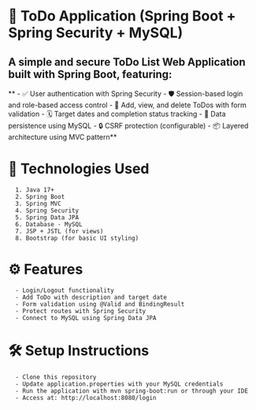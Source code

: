 # 📝 ToDo Application (Spring Boot + Spring Security + MySQL)

## A simple and secure ToDo List Web Application built with Spring Boot, featuring:

   **   - ✅ User authentication with Spring Security
      - 🛡️ Session-based login and role-based access control
      - 📄 Add, view, and delete ToDos with form validation
      - 🗓️ Target dates and completion status tracking
      - 💾 Data persistence using MySQL
      - 🔒 CSRF protection (configurable)
      - 📦 Layered architecture using MVC pattern**

# 📌 Technologies Used
      1. Java 17+
      2. Spring Boot
      3. Spring MVC
      4. Spring Security
      5. Spring Data JPA
      6. Database - MySQL
      7. JSP + JSTL (for views)
      8. Bootstrap (for basic UI styling)

# ⚙️ Features
      - Login/Logout functionality
      - Add ToDo with description and target date
      - Form validation using @Valid and BindingResult
      - Protect routes with Spring Security
      - Connect to MySQL using Spring Data JPA

# 🛠️ Setup Instructions
      - Clone this repository
      - Update application.properties with your MySQL credentials
      - Run the application with mvn spring-boot:run or through your IDE
      - Access at: http://localhost:8080/login

